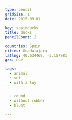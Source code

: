 ```yaml
---
type: pencil
gridSize: 1
date: 2015-09-01

key: spainducks
title: ducks
pencilCount: 2

countries: Spain
cities: Guadalajara
latlng: 40.634469, -3.157981
geo: ESP

tags:
  - animal
  - set
  - with a toy


  - round
  - without rubber
  - blunt

---
```


